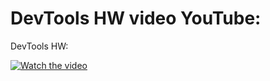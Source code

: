 DevTools HW video YouTube: 
=======
DevTools HW: 

[![Watch the video](https://i9.ytimg.com/vi/xuy0wTCIzkI/mq1.jpg?sqp=CICq_4oG&rs=AOn4CLB-f4fVIG0m6qB5l3UptG08IPKrnA)](https://youtu.be/xuy0wTCIzkI)
